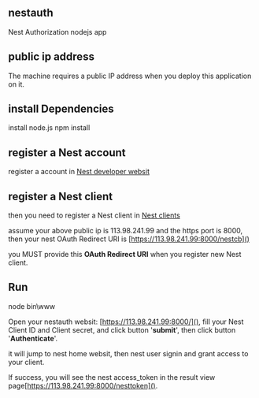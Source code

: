 ## nestauth
Nest Authorization nodejs app

## public ip address
The machine requires a public IP address when you deploy this application on it.

## install Dependencies
install node.js
npm install

## register a Nest account
register a account in [Nest developer websit](https://developer.nest.com/ "Nest developer websit")

## register a Nest client
then you need to register a Nest client in [Nest clients](https://developer.nest.com/clients)

assume your above public ip is 113.98.241.99 and the https port is 8000,
then your nest OAuth Redirect URI is [https://113.98.241.99:8000/nestcb]()

you MUST provide this **OAuth Redirect URI** when you register new Nest client.

## Run
node bin\www
 
Open your nestauth websit: [https://113.98.241.99:8000/](), 
fill your Nest Client ID and Client secret, and click button '**submit**', then click button '**Authenticate**'.

it will jump to nest home websit, then nest user signin and grant access to your client. 

If success, you will see the nest access_token in the result view page[https://113.98.241.99:8000/nesttoken]().

